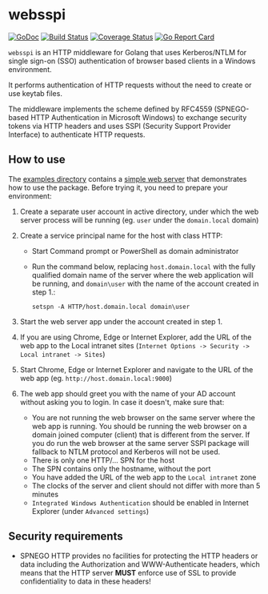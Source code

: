 # websspi

[![GoDoc](https://godoc.org/github.com/quasoft/websspi?status.svg)](https://godoc.org/github.com/quasoft/websspi) [![Build Status](https://travis-ci.org/quasoft/websspi.png?branch=master)](https://travis-ci.org/quasoft/websspi) [![Coverage Status](https://coveralls.io/repos/github/quasoft/websspi/badge.svg?branch=master)](https://coveralls.io/github/quasoft/websspi?branch=master) [![Go Report Card](https://goreportcard.com/badge/github.com/quasoft/websspi)](https://goreportcard.com/report/github.com/quasoft/websspi)

`websspi` is an HTTP middleware for Golang that uses Kerberos/NTLM for single sign-on (SSO) authentication of browser based clients in a Windows environment.

It performs authentication of HTTP requests without the need to create or use keytab files.

The middleware implements the scheme defined by RFC4559 (SPNEGO-based HTTP Authentication in Microsoft Windows) to exchange security tokens via HTTP headers and uses SSPI (Security Support Provider Interface) to authenticate HTTP requests.

## How to use

The [examples directory](https://github.com/quasoft/websspi/tree/master/examples) contains a [simple web server](https://github.com/quasoft/websspi/blob/master/examples/server_windows.go) that demonstrates how to use the package.
Before trying it, you need to prepare your environment:

1. Create a separate user account in active directory, under which the web server process will be running (eg. `user` under the `domain.local` domain)

2. Create a service principal name for the host with class HTTP:
   - Start Command prompt or PowerShell as domain administrator
   - Run the command below, replacing `host.domain.local` with the fully qualified domain name of the server where the web application will be running, and `domain\user` with the name of the account created in step 1.:

         setspn -A HTTP/host.domain.local domain\user

3. Start the web server app under the account created in step 1.

4. If you are using Chrome, Edge or Internet Explorer, add the URL of the web app to the Local intranet sites (`Internet Options -> Security -> Local intranet -> Sites`)

5. Start Chrome, Edge or Internet Explorer and navigate to the URL of the web app (eg. `http://host.domain.local:9000`)

6. The web app should greet you with the name of your AD account without asking you to login. In case it doesn't, make sure that:

   - You are not running the web browser on the same server where the web app is running. You should be running the web browser on a domain joined computer (client) that is different from the server. If you do run the web browser at the same server SSPI package will fallback to NTLM protocol and Kerberos will not be used.
   - There is only one HTTP/... SPN for the host
   - The SPN contains only the hostname, without the port
   - You have added the URL of the web app to the `Local intranet` zone
   - The clocks of the server and client should not differ with more than 5 minutes
   - `Integrated Windows Authentication` should be enabled in Internet Explorer (under `Advanced settings`)

## Security requirements

- SPNEGO HTTP provides no facilities for protecting the HTTP headers or data including the Authorization and WWW-Authenticate headers, which means that the HTTP server **MUST** enforce use of SSL to provide confidentiality to data in these headers!
